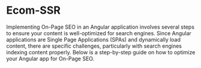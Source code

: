 # Ecom-SSR
Implementing On-Page SEO in an Angular application involves several steps to ensure your content is well-optimized for search engines. Since Angular applications are Single Page Applications (SPAs) and dynamically load content, there are specific challenges, particularly with search engines indexing content properly. Below is a step-by-step guide on how to optimize your Angular app for On-Page SEO.
